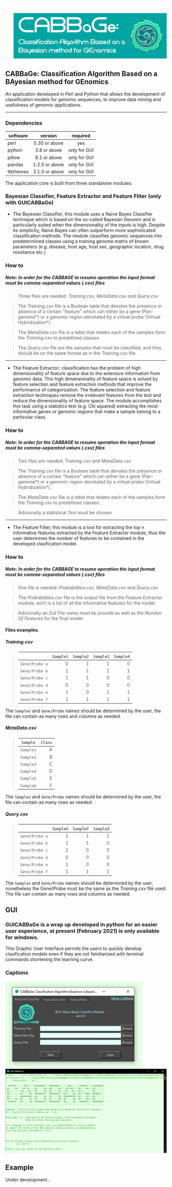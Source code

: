 
## ![alt text](https://github.com/ArcanaBatch/CABBaGe/blob/main/Images/bannerCab.png)

## CABBaGe: Classification Algorithm Based on a BAyesian method for GEnomics

An application developed in Perl and Python that allows the development of classification models for genomic sequences, to improve data mining and usefulness of genomic applications.
____
### Dependencies 
|software|version|required|
|---|:---:|:---:|
perl|5.30 or above|yes
python|3.8 or above|only for GUI
pillow|8.1 or above|only for GUI
pandas|1.2.0 or above|only for GUI
ttkthemes|3.1.0 or above|only for GUI

The application core is built from three standalone modules:
### Bayesian Classifier, Feature Extractor and Feature Filter (only with GUICABBaGe)

* The Bayesian Classifier, this module uses a Naive Bayes Classifier technique which is based on the so-called Bayesian theorem and is particularly suited when the dimensionality of the inputs is high. Despite its simplicity, Naive Bayes can often outperform more sophisticated classification methods. The module classifies genomic sequences into predetermined classes using a training genome matrix of known parameters (e.g. disease, host age, host sex, geographic location, drug resistance etc.)

### How to
##### **_Note:_  In order for the CABBAGE to resume operation the input format must be comma-separated values (.csv) files**
> Three files are needed: _Training.csv, MetaData.csv and Query.csv_

> The _Training.csv_ file is a Boolean table that denotes the presence or absence of a certain "feature" which can either be a gene (Pan-genome*) or a genomic region denotated by a virtual probe (Virtual Hybridization*).

> The _MetaData.csv_ file is a table that relates each of the samples form the _Training.csv_ to predefined classes.

> The _Query.csv_ file are the samples that must be classified, and they should be on the same format as in the _Training.csv_ file.


____
* The Feature Extractor; classification has the problem of high dimensionality of feature space due to the extensive information from genomic data. This high dimensionality of feature space is solved by feature selection and feature extraction methods that improve the performance of categorization. The feature selection and feature extraction techniques remove the irrelevant features from the test and reduce the dimensionality of feature space. The module accomplishes this task using a statistics test (e.g. Chi squared) extracting the most informative genes or genomic regions that make a sample belong to a particular class.

### How to
##### **_Note:_  In order for the CABBAGE to resume operation the input format must be comma-separated values (.csv) files**
> Two files are needed: _Training.csv and MetaData.csv_

> The _Training.csv_ file is a Boolean table that denotes the presence or absence of a certain "feature" which can either be a gene (Pan-genome*) or a genomic region denotated by a virtual probe (Virtual Hybridization*).

> The _MetaData.csv_ file is a table that relates each of the samples form the _Training.csv_ to predefined classes.

> Adicionally a statistical _Test_ must be chosen.
____
* The Feature Filter, this module is a tool for extracting the top n informative features extracted by the Feature Extractor module, thus the user determines the number of features to be contained in the developed clasification model.

### How to
##### **_Note:_  In order for the CABBAGE to resume operation the input format must be comma-separated values (.csv) files**
> One file is needed: _Probabilities.csv, MetaData.csv and Query.csv_

> The _Probabilities.csv_ file is the output file from the Feature Extractor module, wich is a list of all the informative features for the model.

> Adicionally an _Out File name_ must be provide as well as the _Number Of Features_ for the final model.





#### Files examples.

##### _Training.csv_

>|           | `Sample1` | `Sample2` | `Sample3` | `Sample4` |
>| ----------| ---: | ---:  | ---:  | ---: |
>| `Gene/Probe a` | 0 | 1 | 1 | 0 |
>| `Gene/Probe b` | 1 | 1 | 1 | 1 |
>| `Gene/Probe c` | 1 | 1 | 0 | 0 |
>| `Gene/Probe d` | 0 | 0 | 0 | 0 |
>| `Gene/Probe e` | 1 | 0 | 1 | 1 |
>| `Gene/Probe f` | 1 | 1 | 1 | 1 |

The `Samples` and `Gene/Probe` names should be determined by the user, the file can contain as many rows and columns as needed.

##### _MetaData.csv_

>| `Sample` | `Class` |
>| ----------| ---: | 
>| `Sample1` | A | 
>| `Sample2` | B | 
>| `Sample3` | C | 
>| `Sample4` | D | 
>| `Sample5` | E | 
>| `Sample6` | F | 

The `Samples` and `Gene/Probe` names should be determined by the user, the file can contain as many rows as needed.

##### _Query.csv_

>|           | `SampleX` | `SampleY` | `SampleZ` |
>| ----------| ---: | ---:  | ---:  |
>| `Gene/Probe a` | 1 | 1 | 1 |
>| `Gene/Probe b` | 1 | 1 | 0 |
>| `Gene/Probe c` | 1 | 0 | 0 |
>| `Gene/Probe d` | 0 | 0 | 0 |
>| `Gene/Probe e` | 1 | 0 | 0 |
>| `Gene/Probe f` | 1 | 1 | 1 |

The `Samples` and `Gene/Probe` names should be determined by the user, nonetheless the Gene/Probe must be the same as the _Training.csv_ file used. The file can contain as many rows and columns as needed.

## GUI
### GUICABBaGe is a wrap up developed in python for an easier user experience, at  present (February 2021) is only available for windows.
This Graphic User Interface permits the users to quickly develop clasification models even if they are not familiarized with terminal commands shortening the learning curve.

### Captions
![](https://github.com/ArcanaBatch/CABBaGe/blob/main/Images/captioncabbage.png)
![](https://github.com/ArcanaBatch/CABBaGe/blob/main/Images/captioncabbage2.png)
## Example

Under development...
